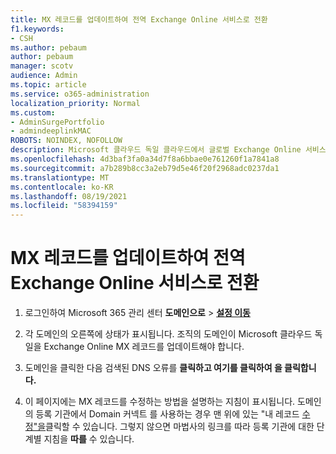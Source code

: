 ```yaml
---
title: MX 레코드를 업데이트하여 전역 Exchange Online 서비스로 전환
f1.keywords:
- CSH
ms.author: pebaum
author: pebaum
manager: scotv
audience: Admin
ms.topic: article
ms.service: o365-administration
localization_priority: Normal
ms.custom:
- AdminSurgePortfolio
- admindeeplinkMAC
ROBOTS: NOINDEX, NOFOLLOW
description: Microsoft 클라우드 독일 클라우드에서 글로벌 Exchange Online 서비스로 전환하는 Exchange Online 방법 학습
ms.openlocfilehash: 4d3baf3fa0a34d7f8a6bbae0e761260f1a7841a8
ms.sourcegitcommit: a7b289b8cc3a2eb79d5e46f20f2968adc0237da1
ms.translationtype: MT
ms.contentlocale: ko-KR
ms.lasthandoff: 08/19/2021
ms.locfileid: "58394159"
---
```

# <a name="update-your-mx-records-to-transition-to-the-global-exchange-online-service"></a>MX 레코드를 업데이트하여 전역 Exchange Online 서비스로 전환

1. 로그인하여 Microsoft 365 관리 센터 **도메인으로**  >  <a href="https://go.microsoft.com/fwlink/p/?linkid=834818" target="_blank">**설정 이동**</a>

2. 각 도메인의 오른쪽에 상태가 표시됩니다. 조직의 도메인이 Microsoft 클라우드 독일을 Exchange Online MX 레코드를 업데이트해야 합니다.

3. 도메인을 클릭한 다음 검색된 DNS 오류를 **클릭하고 여기를 클릭하여 을 클릭합니다.**

4. 이 페이지에는 MX 레코드를 수정하는 방법을 설명하는 지침이 표시됩니다. 도메인의 등록 기관에서 Domain 커넥트 를 사용하는 경우 맨 위에 있는 "내 레코드 [수정"을](../setup/add-domain.md#registrars-with-domain-connect)클릭할 수 있습니다. 그렇지 않으면 마법사의 링크를 따라 등록 기관에 대한 단계별 지침을 **따를** 수 있습니다.